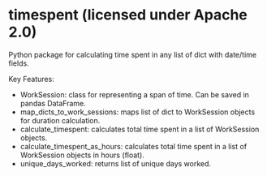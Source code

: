 # timespent (licensed under Apache 2.0)
Python package for calculating time spent in any list of dict with date/time fields.

Key Features:
- WorkSession: class for representing a span of time. Can be saved in pandas DataFrame.
- map_dicts_to_work_sessions: maps list of dict to WorkSession objects for duration calculation.
- calculate_timespent: calculates total time spent in a list of WorkSession objects.
- calculate_timespent_as_hours: calculates total time spent in a list of WorkSession objects in hours (float).
- unique_days_worked: returns list of unique days worked.